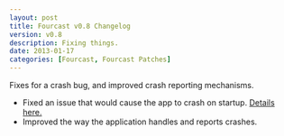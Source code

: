 ```yaml
---
layout: post
title: Fourcast v0.8 Changelog
version: v0.8
description: Fixing things.
date: 2013-01-17
categories: [Fourcast, Fourcast Patches]
---
```


Fixes for a crash bug, and improved crash reporting mechanisms.

* Fixed an issue that would cause the app to crash on startup. [Details here.](http://www.ayulin.net/blog/2012/12/29/that-fourcast-crash-bug.html)
* Improved the way the application handles and reports crashes.